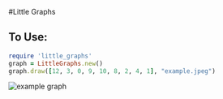 #Little Graphs

## To Use:

```ruby
require 'little_graphs'
graph = LittleGraphs.new()
graph.draw([12, 3, 0, 9, 10, 8, 2, 4, 1], "example.jpeg")
```
![example graph](http://raw.github.com/joannecheng/little-graphs/blob/master/example.jpeg)
